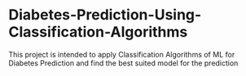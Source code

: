 # Diabetes-Prediction-Using-Classification-Algorithms


This project is intended to apply Classification Algorithms of ML for Diabetes Prediction and find the best suited model for the prediction
